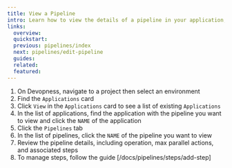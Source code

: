 ```yaml
---
title: View a Pipeline
intro: Learn how to view the details of a pipeline in your application, including its configuration and steps.
links:
  overview:
  quickstart:
  previous: pipelines/index
  next: pipelines/edit-pipeline
  guides:
  related:
  featured:
---
```


1. On Devopness, navigate to a project then select an environment
1. Find the `Applications` card
1. Click `View` in the `Applications` card to see a list of existing `Applications`
1. In the list of applications, find the application with the pipeline you want to view and click the `NAME` of the application
1. Click the `Pipelines` tab
1. In the list of pipelines, click the `NAME` of the pipeline you want to view
1. Review the pipeline details, including operation, max parallel actions, and associated steps
1. To manage steps, follow the guide [/docs/pipelines/steps/add-step]
